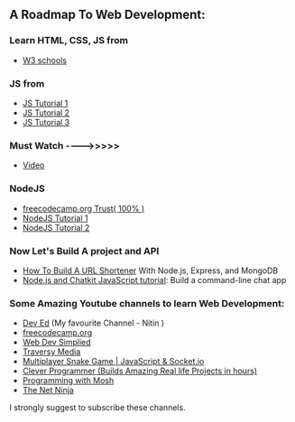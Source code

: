 ## A Roadmap To Web Development:
### Learn HTML, CSS, JS from 
 - [W3 schools](https://www.w3schools.com/)

### JS from
 - [JS Tutorial 1](https://www.youtube.com/watch?v=hdI2bqOjy3c)
 - [JS Tutorial 2](https://www.youtube.com/watch?v=W6NZfCO5SIk&pbjreload=101)
 - [JS Tutorial 3](https://www.youtube.com/watch?v=PFmuCDHHpwk)

### Must Watch ---->>>>> 
 - [Video](https://www.youtube.com/watch?v=_8gHHBlbziw)


### NodeJS
 - [freecodecamp.org Trust( 100% )](https://www.youtube.com/watch?v=RLtyhwFtXQA)
 - [NodeJS Tutorial 1](https://www.youtube.com/watch?v=w-7RQ46RgxU&list=PL4cUxeGkcC9gcy9lrvMJ75z9maRw4byYp)
 - [NodeJS Tutorial 2](https://www.youtube.com/watch?v=TlB_eWDSMt4)


### Now Let's Build A project and API

 - [How To Build A URL Shortener](https://www.youtube.com/watch?v=SLpUKAGnm-g) With Node.js, Express, and MongoDB  
 - [Node.js and Chatkit JavaScript tutorial](https://www.youtube.com/watch?v=VT674-wB6-Q): Build a command-line chat app  
 
### Some Amazing Youtube channels to learn Web Development:

 - [Dev Ed](https://www.youtube.com/channel/UClb90NQQcskPUGDIXsQEz5Q)  (My favourite Channel - Nitin )
 - [freecodecamp.org](https://www.youtube.com/channel/UC8butISFwT-Wl7EV0hUK0BQ)
 - [Web Dev Simplied](https://www.youtube.com/channel/UCFbNIlppjAuEX4znoulh0Cw)
 - [Traversy Media](https://www.youtube.com/user/TechGuyWeb)
 - [Multiplayer Snake Game | JavaScript & Socket.io](https://www.youtube.com/watch?v=ppcBIHv_ZPs)
 - [Clever Programmer (Builds Amazing Real life Projects in hours)](https://www.youtube.com/channel/UCqrILQNl5Ed9Dz6CGMyvMTQ)
 - [Programming with Mosh](https://www.youtube.com/channel/UCWv7vMbMWH4-V0ZXdmDpPBA)
 - [The Net Ninja](https://www.youtube.com/channel/UCW5YeuERMmlnqo4oq8vwUpg)
 
I strongly suggest to subscribe these channels.
